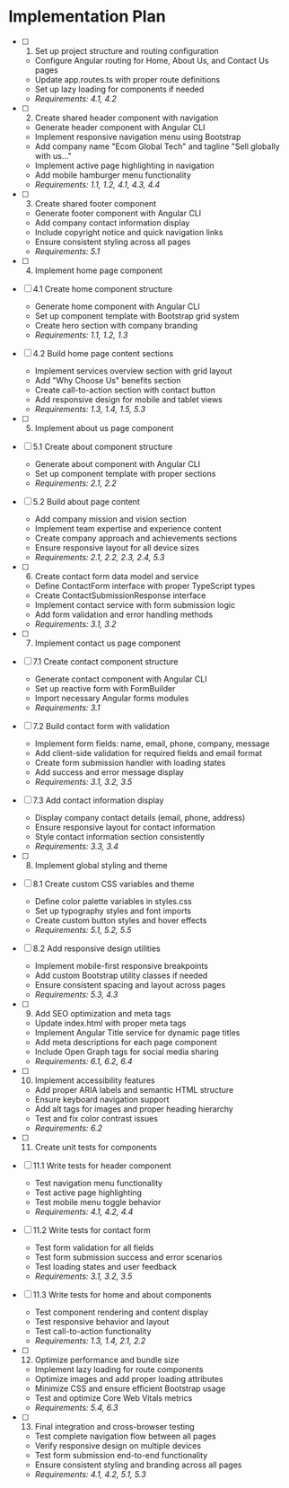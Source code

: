 # Implementation Plan

- [ ] 1. Set up project structure and routing configuration
  - Configure Angular routing for Home, About Us, and Contact Us pages
  - Update app.routes.ts with proper route definitions
  - Set up lazy loading for components if needed
  - _Requirements: 4.1, 4.2_

- [ ] 2. Create shared header component with navigation
  - Generate header component with Angular CLI
  - Implement responsive navigation menu using Bootstrap
  - Add company name "Ecom Global Tech" and tagline "Sell globally with us..."
  - Implement active page highlighting in navigation
  - Add mobile hamburger menu functionality
  - _Requirements: 1.1, 1.2, 4.1, 4.3, 4.4_

- [ ] 3. Create shared footer component
  - Generate footer component with Angular CLI
  - Add company contact information display
  - Include copyright notice and quick navigation links
  - Ensure consistent styling across all pages
  - _Requirements: 5.1_

- [ ] 4. Implement home page component
- [ ] 4.1 Create home component structure
  - Generate home component with Angular CLI
  - Set up component template with Bootstrap grid system
  - Create hero section with company branding
  - _Requirements: 1.1, 1.2, 1.3_

- [ ] 4.2 Build home page content sections
  - Implement services overview section with grid layout
  - Add "Why Choose Us" benefits section
  - Create call-to-action section with contact button
  - Add responsive design for mobile and tablet views
  - _Requirements: 1.3, 1.4, 1.5, 5.3_

- [ ] 5. Implement about us page component
- [ ] 5.1 Create about component structure
  - Generate about component with Angular CLI
  - Set up component template with proper sections
  - _Requirements: 2.1, 2.2_

- [ ] 5.2 Build about page content
  - Add company mission and vision section
  - Implement team expertise and experience content
  - Create company approach and achievements sections
  - Ensure responsive layout for all device sizes
  - _Requirements: 2.1, 2.2, 2.3, 2.4, 5.3_

- [ ] 6. Create contact form data model and service
  - Define ContactForm interface with proper TypeScript types
  - Create ContactSubmissionResponse interface
  - Implement contact service with form submission logic
  - Add form validation and error handling methods
  - _Requirements: 3.1, 3.2_

- [ ] 7. Implement contact us page component
- [ ] 7.1 Create contact component structure
  - Generate contact component with Angular CLI
  - Set up reactive form with FormBuilder
  - Import necessary Angular forms modules
  - _Requirements: 3.1_

- [ ] 7.2 Build contact form with validation
  - Implement form fields: name, email, phone, company, message
  - Add client-side validation for required fields and email format
  - Create form submission handler with loading states
  - Add success and error message display
  - _Requirements: 3.1, 3.2, 3.5_

- [ ] 7.3 Add contact information display
  - Display company contact details (email, phone, address)
  - Ensure responsive layout for contact information
  - Style contact information section consistently
  - _Requirements: 3.3, 3.4_

- [ ] 8. Implement global styling and theme
- [ ] 8.1 Create custom CSS variables and theme
  - Define color palette variables in styles.css
  - Set up typography styles and font imports
  - Create custom button styles and hover effects
  - _Requirements: 5.1, 5.2, 5.5_

- [ ] 8.2 Add responsive design utilities
  - Implement mobile-first responsive breakpoints
  - Add custom Bootstrap utility classes if needed
  - Ensure consistent spacing and layout across pages
  - _Requirements: 5.3, 4.3_

- [ ] 9. Add SEO optimization and meta tags
  - Update index.html with proper meta tags
  - Implement Angular Title service for dynamic page titles
  - Add meta descriptions for each page component
  - Include Open Graph tags for social media sharing
  - _Requirements: 6.1, 6.2, 6.4_

- [ ] 10. Implement accessibility features
  - Add proper ARIA labels and semantic HTML structure
  - Ensure keyboard navigation support
  - Add alt tags for images and proper heading hierarchy
  - Test and fix color contrast issues
  - _Requirements: 6.2_

- [ ] 11. Create unit tests for components
- [ ] 11.1 Write tests for header component
  - Test navigation menu functionality
  - Test active page highlighting
  - Test mobile menu toggle behavior
  - _Requirements: 4.1, 4.2, 4.4_

- [ ] 11.2 Write tests for contact form
  - Test form validation for all fields
  - Test form submission success and error scenarios
  - Test loading states and user feedback
  - _Requirements: 3.1, 3.2, 3.5_

- [ ] 11.3 Write tests for home and about components
  - Test component rendering and content display
  - Test responsive behavior and layout
  - Test call-to-action functionality
  - _Requirements: 1.3, 1.4, 2.1, 2.2_

- [ ] 12. Optimize performance and bundle size
  - Implement lazy loading for route components
  - Optimize images and add proper loading attributes
  - Minimize CSS and ensure efficient Bootstrap usage
  - Test and optimize Core Web Vitals metrics
  - _Requirements: 5.4, 6.3_

- [ ] 13. Final integration and cross-browser testing
  - Test complete navigation flow between all pages
  - Verify responsive design on multiple devices
  - Test form submission end-to-end functionality
  - Ensure consistent styling and branding across all pages
  - _Requirements: 4.1, 4.2, 5.1, 5.3_